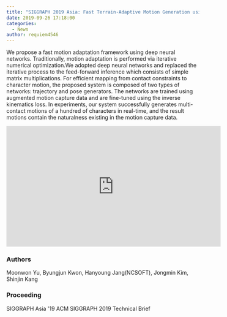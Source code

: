 ```yaml
---
title: "SIGGRAPH 2019 Asia: Fast Terrain-Adaptive Motion Generation using Deep Neural Networks"
date: 2019-09-26 17:18:00
categories:
  - News
author: requiem4546
---
```


We propose a fast motion adaptation framework using deep neural networks. Traditionally, motion adaptation is performed via iterative numerical optimization.We adopted deep neural networks and replaced the iterative process to the feed-forward inference which consists of simple matrix multiplications. For efficient mapping from contact constraints to character motion, the proposed system is composed of two types of networks: trajectory and pose generators. The networks are trained using augmented motion capture data and are fine-tuned using the inverse kinematics loss. In experiments, our system successfully generates multi-contact motions of a hundred of characters in real-time, and the result motions contain the naturalness existing in the motion capture data.

<iframe width="560" height="315" src="https://www.youtube.com/embed/4DpwvWe9hOM" frameborder="0" allow="accelerometer; autoplay;encrypted-media; gyroscope; picture-in-picture" allowfullscreen></iframe><br>

### Authors

Moonwon Yu, Byungjun Kwon, Hanyoung Jang(NCSOFT), Jongmin Kim, Shinjin Kang

### Proceeding

SIGGRAPH Asia '19 ACM SIGGRAPH 2019 Technical Brief 